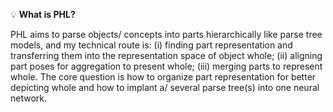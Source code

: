 💡 **What is PHL?**

PHL aims to parse objects/ concepts into parts hierarchically like parse tree models, and my technical route is: (i) finding part representation and transferring them into the representation space of object whole; (ii) aligning part poses for aggregation to present whole; (iii) merging parts to represent whole. The core question is how to organize part representation for better depicting whole and how to implant a/ several parse tree(s) into one neural network.
